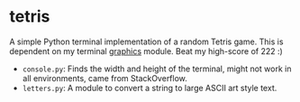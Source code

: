 tetris
======

A simple Python terminal implementation of a random Tetris game. This is dependent on my terminal [graphics](https://github.com/olls/graphics) module. Beat my high-score of 222 :)

- `console.py`: Finds the width and height of the terminal, might not work in all environments, came from StackOverflow.
- `letters.py`: A module to convert a string to large ASCII art style text.
